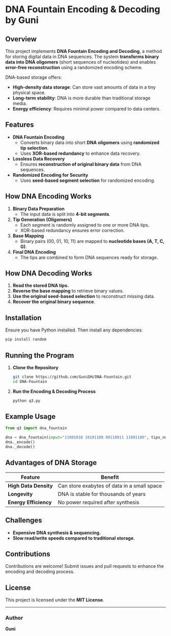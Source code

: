 # DNA Fountain Encoding & Decoding by Guni

## Overview

This project implements **DNA Fountain Encoding and Decoding**, a method for storing digital data in DNA sequences. The system **transforms binary data into DNA oligomers** (short sequences of nucleotides) and enables **error-free reconstruction** using a randomized encoding scheme.

DNA-based storage offers:
- **High-density data storage**: Can store vast amounts of data in a tiny physical space.
- **Long-term stability**: DNA is more durable than traditional storage media.
- **Energy efficiency**: Requires minimal power compared to data centers.

## Features

- **DNA Fountain Encoding**
  - Converts binary data into short **DNA oligomers** using **randomized tip selection**.
  - Uses **XOR-based redundancy** to enhance data recovery.
- **Lossless Data Recovery**
  - Ensures **reconstruction of original binary data** from DNA sequences.
- **Randomized Encoding for Security**
  - Uses **seed-based segment selection** for randomized encoding.

## How DNA Encoding Works

1. **Binary Data Preparation**
   - The input data is split into **4-bit segments**.
2. **Tip Generation (Oligomers)**
   - Each segment is randomly assigned to one or more DNA tips.
   - XOR-based redundancy ensures error correction.
3. **Base Mapping**
   - Binary pairs (00, 01, 10, 11) are mapped to **nucleotide bases (A, T, C, G)**.
4. **Final DNA Encoding**
   - The tips are combined to form DNA sequences ready for storage.

## How DNA Decoding Works

1. **Read the stored DNA tips.**
2. **Reverse the base mapping** to retrieve binary values.
3. **Use the original seed-based selection** to reconstruct missing data.
4. **Recover the original binary sequence**.

## Installation

Ensure you have Python installed. Then install any dependencies:
```sh
pip install random
```

## Running the Program

1. **Clone the Repository**
   ```sh
   git clone https://github.com/GuniDH/DNA-Fountain.git
   cd DNA-Fountain
   ```
2. **Run the Encoding & Decoding Process**
   ```sh
   python q3.py
   ```

## Example Usage

```python
from q3 import dna_fountain

dna = dna_fountain(input="11001010 10101100 00110011 11001100", tips_number=16, tip_deg_map={}, tip_dna_map={})
dna._encode()
dna._decode()
```

## Advantages of DNA Storage

| **Feature**               | **Benefit** |
|---------------------------|-------------|
| **High Data Density**      | Can store exabytes of data in a small space |
| **Longevity**             | DNA is stable for thousands of years |
| **Energy Efficiency**     | No power required after synthesis |

## Challenges

- **Expensive DNA synthesis & sequencing.**
- **Slow read/write speeds compared to traditional storage.**

## Contributions

Contributions are welcome! Submit issues and pull requests to enhance the encoding and decoding process.

## License

This project is licensed under the **MIT License**.

---
### Author
**Guni**  


